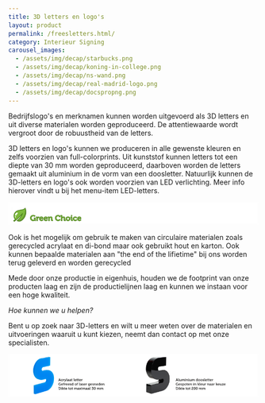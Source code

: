 ```yaml
---
title: 3D letters en logo's
layout: product
permalink: /freesletters.html/
category: Interieur Signing
carousel_images:
  - /assets/img/decap/starbucks.png
  - /assets/img/decap/koning-in-college.png
  - /assets/img/decap/ns-wand.png
  - /assets/img/decap/real-madrid-logo.png
  - /assets/img/decap/docspropng.png
---
```



Bedrijfslogo's en merknamen kunnen worden uitgevoerd als 3D letters en uit diverse materialen worden geproduceerd. De attentiewaarde wordt vergroot door de robuustheid van de letters.

3D letters en logo's kunnen we produceren in alle gewenste kleuren en zelfs voorzien van full-colorprints. Uit kunststof kunnen letters tot een diepte van 30 mm worden geproduceerd, daarboven worden de letters gemaakt uit aluminium in de vorm van een doosletter. Natuurlijk kunnen de 3D-letters en logo's ook worden voorzien van LED verlichting. Meer info hierover vindt u bij het menu-item LED-letters.

![](/assets/img/decap/blaadje-groen-2.png)

Ook is het mogelijk om gebruik te maken van circulaire materialen zoals gerecycled acrylaat en di-bond maar ook gebruikt hout en karton. Ook kunnen bepaalde materialen aan "the end of the lifietime" bij ons worden terug geleverd en worden gerecycled

Mede door onze productie in eigenhuis, houden we de footprint van onze producten laag en zijn de productielijnen laag en kunnen we instaan voor een hoge kwaliteit.

*Hoe kunnen we u helpen?*

Bent u op zoek naar 3D-letters en wilt u meer weten over de materialen en uitvoeringen waaruit u kunt kiezen, neemt dan contact op met onze specialisten.

![](/assets/img/decap/doos-en-freesletter-2.png)
